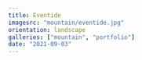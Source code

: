 ```yaml
---
title: Eventide
imagesrc: "mountain/eventide.jpg"
orientation: landscape
galleries: ["mountain", "portfolio"]
date: "2021-09-03"
---
```

